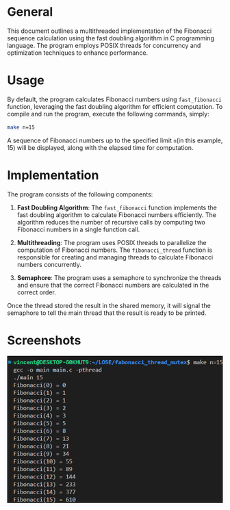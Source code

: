 # General
This document outlines a multithreaded implementation of the Fibonacci sequence calculation using the fast doubling algorithm in C programming language. The program employs POSIX threads for concurrency and optimization techniques to enhance performance.

# Usage
By default, the program calculates Fibonacci numbers using `fast_fibonacci` function, leveraging the fast doubling algorithm for efficient computation. To compile and run the program, execute the following commands, simply:
```bash
make n=15
```

A sequence of Fibonacci numbers up to the specified limit `n`(in this example, 15) will be displayed, along with the elapsed time for computation. 
 
# Implementation
The program consists of the following components:

1. **Fast Doubling Algorithm**: The `fast_fibonacci` function implements the fast doubling algorithm to calculate Fibonacci numbers efficiently. The algorithm reduces the number of recursive calls by computing two Fibonacci numbers in a single function call.

2. **Multithreading**: The program uses POSIX threads to parallelize the computation of Fibonacci numbers. The `fibonacci_thread` function is responsible for creating and managing threads to calculate Fibonacci numbers concurrently.

3. **Semaphore**: The program uses a semaphore to synchronize the threads and ensure that the correct Fibonacci numbers are calculated in the correct order.

Once the thread stored the result in the shared memory, it will signal the semaphore to tell the main thread that the result is ready to be printed.

# Screenshots
![alt text](image.png)
